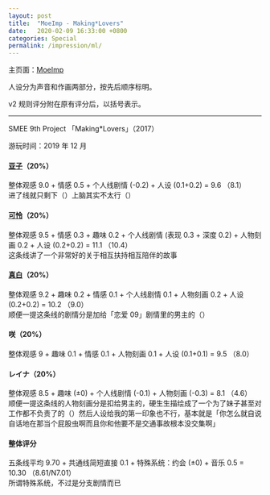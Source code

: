 ```yaml
---
layout: post
title:  "MoeImp - Making*Lovers"
date:   2020-02-09 16:33:00 +0800
categories: Special
permalink: /impression/ml/
---
```


主页面：[MoeImp](http://yoro.xyz/impression)

人设分为声音和作画两部分，按先后顺序标明。

v2 规则评分附在原有评分后，以括号表示。

---

SMEE 9th Project 「Making\*Lovers」（2017）

游玩时间：2019 年 12 月

#### [亚子](http://yoro.xyz/kawaiigirls/2019/12/12/ml-ako-mashiro.html)（20%）

整体观感 9.0 + 情感 0.5 + 个人线剧情 (-0.2) + 人设 (0.1+0.2) = 9.6 （8.1）<br />
进了线就只剩下（）上脑其实不太行（）

#### [可怜](http://yoro.xyz/kawaiigirls/2019/12/08/ml-karen.html)（20%）

整体观感 9.5 + 情感 0.3 + 趣味 0.2 + 个人线剧情 (表现 0.3 + 深度 0.2) + 人物刻画 0.2 + 人设 (0.2+0.2) = 11.1 （10.4）<br />
这条线讲了一个非常好的关于相互扶持相互陪伴的故事

#### [真白](http://yoro.xyz/kawaiigirls/2019/12/12/ml-ako-mashiro.html)（20%）

整体观感 9.2 + 趣味 0.2 + 情感 0.1 + 个人线剧情 0.1 + 人物刻画 0.2 + 人设 (0.2+0.2) = 10.2 （9.0）<br />
顺便一提这条线的剧情分是加给「恋爱 09」剧情里的男主的（）

#### 咲（20%）

整体观感 9 + 趣味 0.1 + 情感 0.1 + 人物刻画 0.1 + 人设 (0.1+0.1) = 9.5 （8.0）

#### レイナ（20%）

整体观感 8.5 + 趣味 (±0) + 个人线剧情 (-0.1) + 人物刻画 (-0.3) = 8.1 （4.6）<br />
顺便一提这条线的人物刻画分是扣给男主的，硬生生描绘成了一个为了妹子甚至对工作都不负责了的（）然后人设给我的第一印象也不行，基本就是「你怎么就自说自话地在那当个屁股虫啊而且你和他要不是交通事故根本没交集啊」

#### 整体评分

五条线平均 9.70 + 共通线简短直接 0.1 + 特殊系统：约会 (±0) + 音乐 0.5 = 10.30 （8.61/N7.01）<br />
所谓特殊系统，不过是分支剧情而已